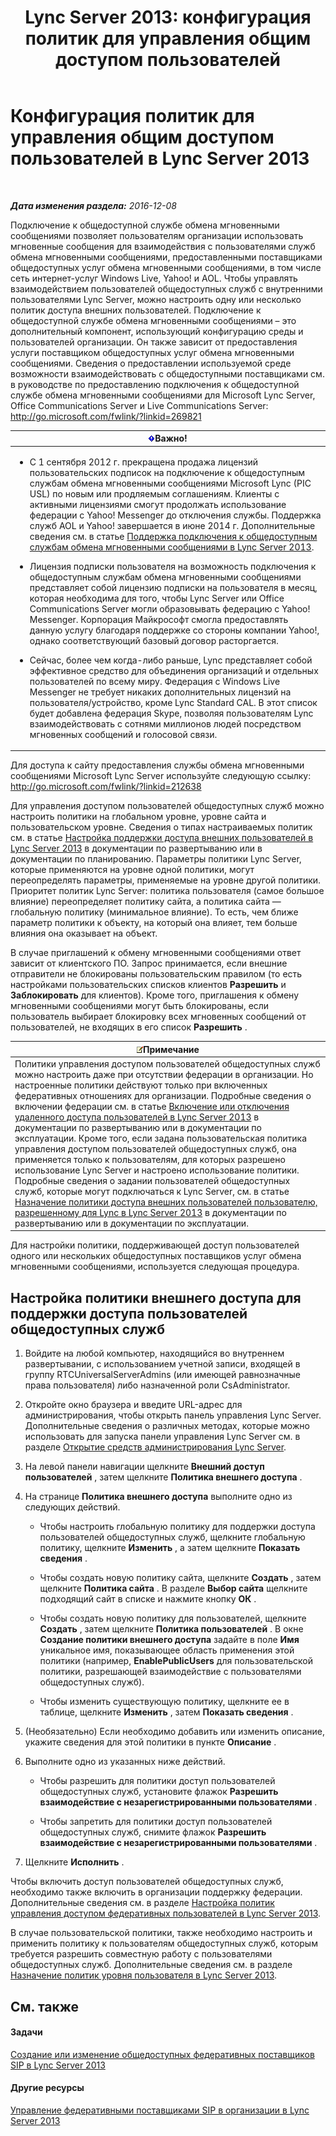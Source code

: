 ﻿---
title: 'Lync Server 2013: конфигурация политик для управления общим доступом пользователей'
TOCTitle: Конфигурация политик для управления общим доступом пользователей
ms:assetid: 090aea0f-ef0b-49da-9c80-02d9279f2fa6
ms:mtpsurl: https://technet.microsoft.com/ru-ru/library/Gg520946(v=OCS.15)
ms:contentKeyID: 49308869
ms.date: 12/10/2016
mtps_version: v=OCS.15
ms.translationtype: HT
---

# Конфигурация политик для управления общим доступом пользователей в Lync Server 2013

 

_**Дата изменения раздела:** 2016-12-08_

Подключение к общедоступной службе обмена мгновенными сообщениями позволяет пользователям организации использовать мгновенные сообщения для взаимодействия с пользователями служб обмена мгновенными сообщениями, предоставленными поставщиками общедоступных услуг обмена мгновенными сообщениями, в том числе сеть интернет-услуг Windows Live, Yahoo\! и AOL. Чтобы управлять взаимодействием пользователей общедоступных служб с внутренними пользователями Lync Server, можно настроить одну или несколько политик доступа внешних пользователей. Подключение к общедоступной службе обмена мгновенными сообщениями – это дополнительный компонент, использующий конфигурацию среды и пользователей организации. Он также зависит от предоставления услуги поставщиком общедоступных услуг обмена мгновенными сообщениями. Сведения о предоставлении используемой среде возможности взаимодействовать с общедоступными поставщиками см. в руководстве по предоставлению подключения к общедоступной службе обмена мгновенными сообщениями для Microsoft Lync Server, Office Communications Server и Live Communications Server: <http://go.microsoft.com/fwlink/?linkid=269821>

<table>
<colgroup>
<col style="width: 100%" />
</colgroup>
<thead>
<tr class="header">
<th><img src="images/JJ618369.important(OCS.15).gif" title="important" alt="important" />Важно!</th>
</tr>
</thead>
<tbody>
<tr class="odd">
<td><ul>
<li><p>С 1 сентября 2012 г. прекращена продажа лицензий пользовательских подписок на подключение к общедоступным службам обмена мгновенными сообщениями Microsoft Lync (PIC USL) по новым или продляемым соглашениям. Клиенты с активными лицензиями смогут продолжать использование федерации с Yahoo! Messenger до отключения службы. Поддержка служб AOL и Yahoo! завершается в июне 2014 г. Дополнительные сведения см. в статье <a href="lync-server-2013-support-for-public-instant-messenger-connectivity.md">Поддержка подключения к общедоступным службам обмена мгновенными сообщениями в Lync Server 2013</a>.</p></li>
<li><p>Лицензия подписки пользователя на возможность подключения к общедоступным службам обмена мгновенными сообщениями представляет собой лицензию подписки на пользователя в месяц, которая необходима для того, чтобы Lync Server или Office Communications Server могли образовывать федерацию с Yahoo! Messenger. Корпорация Майкрософт смогла предоставлять данную услугу благодаря поддержке со стороны компании Yahoo!, однако соответствующий базовый договор расторгается.</p></li>
<li><p>Сейчас, более чем когда-либо раньше, Lync представляет собой эффективное средство для объединения организаций и отдельных пользователей по всему миру. Федерация с Windows Live Messenger не требует никаких дополнительных лицензий на пользователя/устройство, кроме Lync Standard CAL. В этот список будет добавлена федерация Skype, позволяя пользователям Lync взаимодействовать с сотнями миллионов людей посредством мгновенных сообщений и голосовой связи.</p></li>
</ul></td>
</tr>
</tbody>
</table>


Для доступа к сайту предоставления службы обмена мгновенными сообщениями Microsoft Lync Server используйте следующую ссылку: <http://go.microsoft.com/fwlink/?linkid=212638>

Для управления доступом пользователей общедоступных служб можно настроить политики на глобальном уровне, уровне сайта и пользовательском уровне. Сведения о типах настраиваемых политик см. в статье [Настройка поддержки доступа внешних пользователей в Lync Server 2013](lync-server-2013-configuring-support-for-external-user-access.md) в документации по развертыванию или в документации по планированию. Параметры политики Lync Server, которые применяются на уровне одной политики, могут переопределять параметры, применяемые на уровне другой политики. Приоритет политик Lync Server: политика пользователя (самое большое влияние) переопределяет политику сайта, а политика сайта — глобальную политику (минимальное влияние). То есть, чем ближе параметр политики к объекту, на который она влияет, тем больше влияния она оказывает на объект.

В случае приглашений к обмену мгновенными сообщениями ответ зависит от клиентского ПО. Запрос принимается, если внешние отправители не блокированы пользовательским правилом (то есть настройками пользовательских списков клиентов **Разрешить** и **Заблокировать** для клиентов). Кроме того, приглашения к обмену мгновенными сообщениями могут быть блокированы, если пользователь выбирает блокировку всех мгновенных сообщений от пользователей, не входящих в его список **Разрешить** .

<table>
<thead>
<tr class="header">
<th><img src="images/Gg398412.note(OCS.15).gif" title="note" alt="note" />Примечание</th>
</tr>
</thead>
<tbody>
<tr class="odd">
<td>Политики управления доступом пользователей общедоступных служб можно настроить даже при отсутствии федерации в организации. Но настроенные политики действуют только при включенных федеративных отношениях для организации. Подробные сведения о включении федерации см. в статье <a href="lync-server-2013-enable-or-disable-remote-user-access.md">Включение или отключения удаленного доступа пользователей в Lync Server 2013</a> в документации по развертыванию или в документации по эксплуатации. Кроме того, если задана пользовательская политика управления доступом пользователей общедоступных служб, она применяется только к пользователям, для которых разрешено использование Lync Server и настроено использование политики. Подробные сведения о задании пользователей общедоступных служб, которые могут подключаться к Lync Server, см. в статье <a href="lync-server-2013-assign-an-external-user-access-policy-to-a-lync-enabled-user.md">Назначение политики доступа внешних пользователей пользователю, разрешенному для Lync в Lync Server 2013</a> в документации по развертыванию или в документации по эксплуатации.</td>
</tr>
</tbody>
</table>


Для настройки политики, поддерживающей доступ пользователей одного или нескольких общедоступных поставщиков услуг обмена мгновенными сообщениями, используется следующая процедура.

## Настройка политики внешнего доступа для поддержки доступа пользователей общедоступных служб

1.  Войдите на любой компьютер, находящийся во внутреннем развертывании, с использованием учетной записи, входящей в группу RTCUniversalServerAdmins (или имеющей равнозначные права пользователя) либо назначенной роли CsAdministrator.

2.  Откройте окно браузера и введите URL-адрес для администрирования, чтобы открыть панель управления Lync Server. Дополнительные сведения о различных методах, которые можно использовать для запуска панели управления Lync Server см. в разделе [Открытие средств администрирования Lync Server](lync-server-2013-open-lync-server-administrative-tools.md).

3.  На левой панели навигации щелкните **Внешний доступ пользователей** , затем щелкните **Политика внешнего доступа** .

4.  На странице **Политика внешнего доступа** выполните одно из следующих действий.
    
      - Чтобы настроить глобальную политику для поддержки доступа пользователей общедоступных служб, щелкните глобальную политику, щелкните **Изменить** , а затем щелкните **Показать сведения** .
    
      - Чтобы создать новую политику сайта, щелкните **Создать** , затем щелкните **Политика сайта** . В разделе **Выбор сайта** щелкните подходящий сайт в списке и нажмите кнопку **ОК** .
    
      - Чтобы создать новую политику для пользователей, щелкните **Создать** , затем щелкните **Политика пользователей** . В окне **Создание политики внешнего доступа** задайте в поле **Имя** уникальное имя, показывающее область применения этой политики (например, **EnablePublicUsers** для пользовательской политики, разрешающей взаимодействие с пользователями общедоступных служб).
    
      - Чтобы изменить существующую политику, щелкните ее в таблице, щелкните **Изменить** , затем **Показать сведения** .

5.  (Необязательно) Если необходимо добавить или изменить описание, укажите сведения для этой политики в пункте **Описание** .

6.  Выполните одно из указанных ниже действий.
    
      - Чтобы разрешить для политики доступ пользователей общедоступных служб, установите флажок **Разрешить взаимодействие с незарегистрированными пользователями** .
    
      - Чтобы запретить для политики доступ пользователей общедоступных служб, снимите флажок **Разрешить взаимодействие с незарегистрированными пользователями** .

7.  Щелкните **Исполнить** .

Чтобы включить доступ пользователей общедоступных служб, необходимо также включить в организации поддержку федерации. Дополнительные сведения см. в разделе [Настройка политик управления доступом федеративных пользователей в Lync Server 2013](lync-server-2013-configure-policies-to-control-federated-user-access.md).

В случае пользовательской политики, также необходимо настроить и применить политику к пользователям общедоступных служб, которым требуется разрешить совместную работу с пользователями общедоступных служб. Дополнительные сведения см. в разделе [Назначение политик уровня пользователя в Lync Server 2013](lync-server-2013-assigning-per-user-policies.md).

## См. также

#### Задачи

[Создание или изменение общедоступных федеративных поставщиков SIP в Lync Server 2013](lync-server-2013-create-or-edit-public-sip-federated-providers.md)  

#### Другие ресурсы

[Управление федеративными поставщиками SIP в организации в Lync Server 2013](lync-server-2013-manage-sip-federated-providers-for-your-organization.md)

